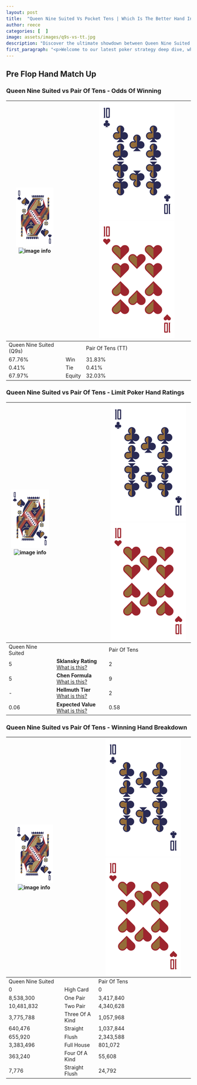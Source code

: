 ```yaml
---
layout: post
title:  "Queen Nine Suited Vs Pocket Tens | Which Is The Better Hand In Poker? A Complete Guide"
author: reece
categories: [  ]
image: assets/images/q9s-vs-tt.jpg
description: "Discover the ultimate showdown between Queen Nine Suited and Pair Of Tens in poker! Uncover the odds, strategies, and scenarios where one hand triumphs over the other. Get ready to up your poker game with this thrilling analysis."
first_paragraph: "<p>Welcome to our latest poker strategy deep dive, where we're pitting two distinct hands against each other in a high-stakes showdown: Queen Nine Suited vs Pair Of Tens.</p><p>In the dynamic world of poker, every decision counts, and knowing which hand holds the upper hand is key to your success at the table.</p><p>In this article, we'll dissect these two hands, explore the scenarios where one dominates the other, and equip you with the knowledge to make strategic choices that can tip the odds in your favor.</p><p>Get ready to unravel the intriguing dynamics of these poker hands and elevate your game to new heights.</p>"
---
```




[comment]: # (sp0)

## Pre Flop Hand Match Up

<div class="table hand-ratings" markdown="1"> 



### Queen Nine Suited vs Pair Of Tens - Odds Of Winning


    
| ![image info](assets/images/hand1/Q.png) ![image info](assets/images/hand1/9s.png) |  | ![image info](assets/images/hand2/T.png) ![image info](assets/images/hand2/To.png) |
| -------- | -------- | -------- |
| Queen Nine Suited (Q9s) |  | Pair Of Tens (TT) |
| 67.76% | Win | 31.83% |
| 0.41% | Tie | 0.41% |
| 67.97% | Equity | 32.03% |




[comment]: # (sp1)



### Queen Nine Suited vs Pair Of Tens - Limit Poker Hand Ratings


    
| ![image info](assets/images/hand1/Q.png) ![image info](assets/images/hand1/9s.png) |  | ![image info](assets/images/hand2/T.png) ![image info](assets/images/hand2/To.png) |
| -------- | -------- | -------- |
| Queen Nine Suited |  | Pair Of Tens |
| 5 | **Sklansky Rating** [What is this?](/sklansky-rating-explained) | 2 |
| 5 | **Chen Formula** [What is this?](/chen-formula-explained) | 9 |
| - | **Hellmuth Tier** [What is this?](/Hellmuth-tier-explained) | 2 |
| 0.06 | **Expected Value** [What is this?](/expected-value-explained) | 0.58 |




[comment]: # (sp2)



### Queen Nine Suited vs Pair Of Tens - Winning Hand Breakdown


    
| ![image info](assets/images/hand1/Q.png) ![image info](assets/images/hand1/9s.png) |  | ![image info](assets/images/hand2/T.png) ![image info](assets/images/hand2/To.png) |
| -------- | -------- | -------- |
| Queen Nine Suited |  | Pair Of Tens |
| 0 | High Card | 0 |
| 8,538,300 | One Pair | 3,417,840 |
| 10,481,832 | Two Pair | 4,340,628 |
| 3,775,788 | Three Of A Kind | 1,057,968 |
| 640,476 | Straight | 1,037,844 |
| 655,920 | Flush | 2,343,588 |
| 3,383,496 | Full House | 801,072 |
| 363,240 | Four Of A Kind | 55,608 |
| 7,776 | Straight Flush | 24,792 |




[comment]: # (sp3)



</div>

[comment]: # (sp4)



[comment]: # (sp5)

